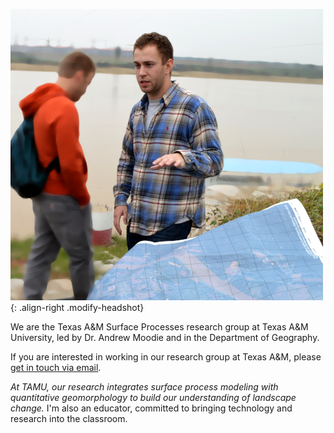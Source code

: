 
![image-right](/assets/images/field_lecture.png){: .align-right .modify-headshot} 


We are the Texas A&M Surface Processes research group at Texas A&M University, led by Dr. Andrew Moodie and in the Department of Geography.

If you are interested in working in our research group at Texas A&M, please <a href="/contact/" target="_blank">get in touch via email</a>.

*At TAMU, our research integrates surface process modeling with quantitative geomorphology to build our understanding of landscape change.*
I'm also an educator, committed to bringing technology and research into the classroom. 

